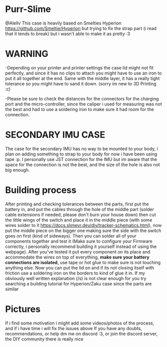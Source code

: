 # Purr-Slime
@Alellv
This case is heavily based on Smelties Hyperion https://github.com/Smeltie/Hyperion but trying to fix the strap part (i read that it tends to break) but i wasn't able to make it as pretty :3 

# **WARNING**
-Depending on your printer and printer settings the case lid might not fit perfectly, and since it has no clips to attach you might have to use an iron to put it all together at the end. Same with the middle layer, it has a really tight tolerance so you might have to sand it down. (sorry im new to 3D Printing :c)
 
-Please be sure to check the distances for the connectors for the charging port and the micro-controller, since the caliper i used for measuring was not the best and had to use a soldering iron to make sure it had room for the connection.

# **SECONDARY IMU CASE**
The case for the secondary IMU has no way to be mounted to your body, i plan on adding something to strap to your body for now i have been using tape :p. I personally use JST connection for the IMU but im aware that the space for the connection is not the best, and the size of the hole is also not big enough. 



# Building process
After printing and checking tolerances between the parts, first put the battery in, and put the cables through the hole of the middle part (solder cable extensions if needed, please don't burn your house down) then cut the little wings of the switch and place it in the middle piece (with some wires solder to it https://docs.slimevr.dev/diy/tracker-schematics.html), now put the middle piece on the bigger one making sure the side with the switch goes on first (kind of sideways). Then you can solder all of your components together and test it (Make sure to configure your Firmware correctly, i personally recommend building it yourself instead of using the webpage).
After you've tested it put every component on its place  and accommodate the wires on top of everything, **make sure your battery connections are isolated**, use tape or hot glue to make sure is not touching anything else.
Now you can put the lid on and if its not closing itself with friction use a soldering iron on the borders to kind of glue it in.
If my obviously well written explanation (/s) is not clear enough for you try searching a building tutorial for Hyperion/Zaku case since the parts are similar

# Pictures


If i find some motivation i might add some videos/photos of the process, and if i have time i will fix the issues above
If you have any doubts, recommendations, or help dm me on discord :3, or join the discord server, the DIY community there is really nice
